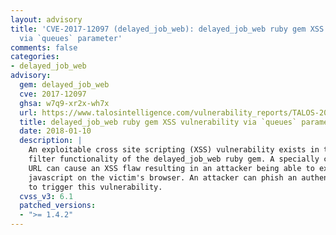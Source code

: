 ```yaml
---
layout: advisory
title: 'CVE-2017-12097 (delayed_job_web): delayed_job_web ruby gem XSS vulnerability
  via `queues` parameter'
comments: false
categories:
- delayed_job_web
advisory:
  gem: delayed_job_web
  cve: 2017-12097
  ghsa: w7q9-xr2x-wh7x
  url: https://www.talosintelligence.com/vulnerability_reports/TALOS-2017-0449
  title: delayed_job_web ruby gem XSS vulnerability via `queues` parameter
  date: 2018-01-10
  description: |
    An exploitable cross site scripting (XSS) vulnerability exists in the
    filter functionality of the delayed_job_web ruby gem. A specially crafted
    URL can cause an XSS flaw resulting in an attacker being able to execute arbitrary
    javascript on the victim's browser. An attacker can phish an authenticated user
    to trigger this vulnerability.
  cvss_v3: 6.1
  patched_versions:
  - ">= 1.4.2"
---
```

